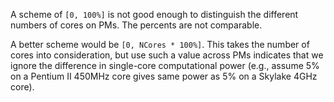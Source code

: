 A scheme of `[0, 100%]` is not good enough to distinguish the different numbers of cores on PMs. The percents are not
comparable.

A better scheme would be `[0, NCores * 100%]`. This takes the number of cores into consideration, but use such a value across PMs indicates that we ignore the difference in single-core computational power (e.g., assume 5% on a Pentium II 450MHz core gives same power as 5% on a Skylake 4GHz core).
